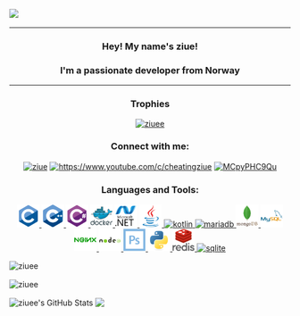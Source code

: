 ![](https://komarev.com/ghpvc/?username=ziuee&style=plastic)
<hr>
<h3 align="center">Hey! My name's ziue!</h3>
<h3 align="center">I'm a passionate developer from Norway</h3>
<hr>


<h3 align="center">Trophies</h3>
<p align="center"> 
    <a href="https://github.com/ryo-ma/github-profile-trophy">
        <img src="https://github-profile-trophy.vercel.app/?username=ziuee&theme=onedark" alt="ziuee" />
    </a> 
</p>

<h3 align="center">Connect with me:</h3>
<p align="center">
    <a href="https://dev.to/ziue" target="blank"><img align="center"
            src="https://raw.githubusercontent.com/rahuldkjain/github-profile-readme-generator/master/src/images/icons/Social/devto.svg"
            alt="ziue" height="30" width="40" /></a>
    <a href="https://www.youtube.com/c/https://www.youtube.com/c/cheatingziue" target="blank"><img align="center"
            src="https://raw.githubusercontent.com/rahuldkjain/github-profile-readme-generator/master/src/images/icons/Social/youtube.svg"
            alt="https://www.youtube.com/c/cheatingziue" height="30" width="40" /></a>
    <a href="https://discord.gg/MCpyPHC9Qu" target="blank"><img align="center"
            src="https://raw.githubusercontent.com/rahuldkjain/github-profile-readme-generator/master/src/images/icons/Social/discord.svg"
            alt="MCpyPHC9Qu" height="30" width="40" /></a>
</p>

<h3 align="center">Languages and Tools:</h3>
<p align="center"> <a href="https://www.cprogramming.com/" target="_blank" rel="noreferrer"> <img
            src="https://raw.githubusercontent.com/devicons/devicon/master/icons/c/c-original.svg" alt="c" width="40"
            height="40" /> </a> <a href="https://www.w3schools.com/cpp/" target="_blank" rel="noreferrer"> <img
            src="https://raw.githubusercontent.com/devicons/devicon/master/icons/cplusplus/cplusplus-original.svg"
            alt="cplusplus" width="40" height="40" /> </a> <a href="https://www.w3schools.com/cs/" target="_blank"
        rel="noreferrer"> <img
            src="https://raw.githubusercontent.com/devicons/devicon/master/icons/csharp/csharp-original.svg"
            alt="csharp" width="40" height="40" /> </a> <a href="https://www.docker.com/" target="_blank"
        rel="noreferrer"> <img
            src="https://raw.githubusercontent.com/devicons/devicon/master/icons/docker/docker-original-wordmark.svg"
            alt="docker" width="40" height="40" /> </a> <a href="https://dotnet.microsoft.com/" target="_blank"
        rel="noreferrer"> <img
            src="https://raw.githubusercontent.com/devicons/devicon/master/icons/dot-net/dot-net-original-wordmark.svg"
            alt="dotnet" width="40" height="40" /> </a> <a href="https://www.java.com" target="_blank" rel="noreferrer">
        <img src="https://raw.githubusercontent.com/devicons/devicon/master/icons/java/java-original.svg" alt="java"
            width="40" height="40" /> </a> <a href="https://kotlinlang.org" target="_blank" rel="noreferrer"> <img
            src="https://www.vectorlogo.zone/logos/kotlinlang/kotlinlang-icon.svg" alt="kotlin" width="40"
            height="40" /> </a> <a href="https://mariadb.org/" target="_blank" rel="noreferrer"> <img
            src="https://www.vectorlogo.zone/logos/mariadb/mariadb-icon.svg" alt="mariadb" width="40" height="40" />
    </a> <a href="https://www.mongodb.com/" target="_blank" rel="noreferrer"> <img
            src="https://raw.githubusercontent.com/devicons/devicon/master/icons/mongodb/mongodb-original-wordmark.svg"
            alt="mongodb" width="40" height="40" /> </a> <a href="https://www.mysql.com/" target="_blank"
        rel="noreferrer"> <img
            src="https://raw.githubusercontent.com/devicons/devicon/master/icons/mysql/mysql-original-wordmark.svg"
            alt="mysql" width="40" height="40" /> </a> <a href="https://www.nginx.com" target="_blank" rel="noreferrer">
        <img src="https://raw.githubusercontent.com/devicons/devicon/master/icons/nginx/nginx-original.svg" alt="nginx"
            width="40" height="40" /> </a> <a href="https://nodejs.org" target="_blank" rel="noreferrer"> <img
            src="https://raw.githubusercontent.com/devicons/devicon/master/icons/nodejs/nodejs-original-wordmark.svg"
            alt="nodejs" width="40" height="40" /> </a> <a href="https://www.photoshop.com/en" target="_blank"
        rel="noreferrer"> <img
            src="https://raw.githubusercontent.com/devicons/devicon/master/icons/photoshop/photoshop-line.svg"
            alt="photoshop" width="40" height="40" /> </a> <a href="https://www.python.org" target="_blank"
        rel="noreferrer"> <img
            src="https://raw.githubusercontent.com/devicons/devicon/master/icons/python/python-original.svg"
            alt="python" width="40" height="40" /> </a> <a href="https://redis.io" target="_blank" rel="noreferrer">
        <img src="https://raw.githubusercontent.com/devicons/devicon/master/icons/redis/redis-original-wordmark.svg"
            alt="redis" width="40" height="40" /> </a> <a href="https://www.sqlite.org/" target="_blank"
        rel="noreferrer"> <img src="https://www.vectorlogo.zone/logos/sqlite/sqlite-icon.svg" alt="sqlite" width="40"
            height="40" /> </a> </p>


<p>
    <img align="center" src="https://github-readme-streak-stats.herokuapp.com/?user=ziuee&&theme=radical" alt="ziuee" />
</p>
<p>
    <img align="center"
        src="https://github-readme-stats.vercel.app/api/top-langs/?username=ziuee&layout=compact&theme=radical"
        alt="ziuee" />
</p>
<img align="center" alt="ziuee's GitHub Stats" src="https://github-readme-stats.vercel.app/api?username=ziuee&show_icons=true&hide_border=true&theme=radical" />

<img align="center" src="https://discord.c99.nl/widget/theme-1/351763589746393091.png"/>
